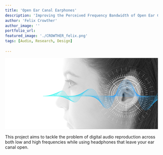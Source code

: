 ```yaml
---
title: 'Open Ear Canal Earphones'
description: 'Improving the Perceived Frequency Bandwidth of Open Ear Canal Earphones for use in Augmented Audio Reality.'
author: 'Felix Crowther'
author_image: ''
portfolio_url:
featured_image: './CROWTHER_felix.png'
tags: [Audio, Research, Design]

---
```


![](./CROWTHER_felix.png)

This project aims to tackle the problem of digital audio reproduction across both low and high frequencies while using headphones that leave your ear canal open.

